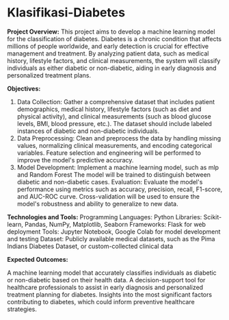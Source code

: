 # Klasifikasi-Diabetes

**Project Overview:**
This project aims to develop a machine learning model for the classification of diabetes. Diabetes is a chronic condition that affects millions of people worldwide, and early detection is crucial for effective management and treatment. By analyzing patient data, such as medical history, lifestyle factors, and clinical measurements, the system will classify individuals as either diabetic or non-diabetic, aiding in early diagnosis and personalized treatment plans.

**Objectives:**
1. Data Collection: Gather a comprehensive dataset that includes patient demographics, medical history, lifestyle factors (such as diet and physical activity), and clinical measurements (such as blood glucose levels, BMI, blood pressure, etc.). The dataset should include labeled instances of diabetic and non-diabetic individuals.
2. Data Preprocessing: Clean and preprocess the data by handling missing values, normalizing clinical measurements, and encoding categorical variables. Feature selection and engineering will be performed to improve the model's predictive accuracy.
3. Model Development: Implement a machine learning model, such as mlp and Random Forest The model will be trained to distinguish between diabetic and non-diabetic cases.
Evaluation: Evaluate the model's performance using metrics such as accuracy, precision, recall, F1-score, and AUC-ROC curve. Cross-validation will be used to ensure the model's robustness and ability to generalize to new data.

**Technologies and Tools:**
Programming Languages: Python
Libraries: Scikit-learn, Pandas, NumPy, Matplotlib, Seaborn
Frameworks: Flask for web deployment
Tools: Jupyter Notebook, Google Colab for model development and testing
Dataset: Publicly available medical datasets, such as the Pima Indians Diabetes Dataset, or custom-collected clinical data

**Expected Outcomes:**

A machine learning model that accurately classifies individuals as diabetic or non-diabetic based on their health data.
A decision-support tool for healthcare professionals to assist in early diagnosis and personalized treatment planning for diabetes.
Insights into the most significant factors contributing to diabetes, which could inform preventive healthcare strategies.
